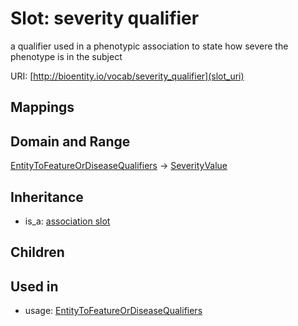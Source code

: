# Slot: severity qualifier


a qualifier used in a phenotypic association to state how severe the phenotype is in the subject

URI: [http://bioentity.io/vocab/severity_qualifier](slot_uri)
## Mappings

## Domain and Range

[EntityToFeatureOrDiseaseQualifiers](EntityToFeatureOrDiseaseQualifiers.md) -> [SeverityValue](SeverityValue.md)
## Inheritance

 *  is_a: [association slot](association_slot.md)
## Children

## Used in

 *  usage: [EntityToFeatureOrDiseaseQualifiers](EntityToFeatureOrDiseaseQualifiers.md)
